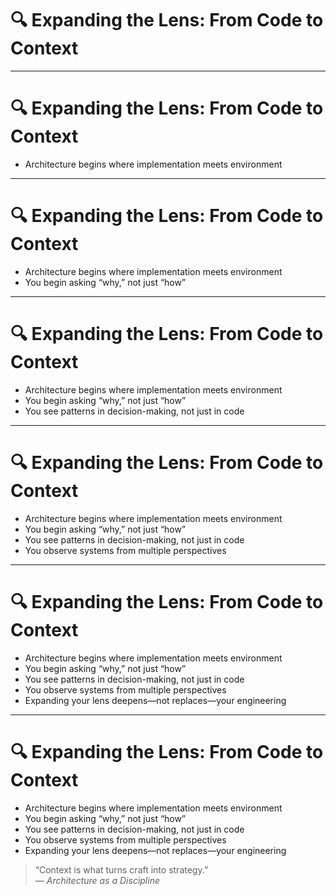 # 🔍 Expanding the Lens: From Code to Context

<!-- 
This section explores the mindset shift from local implementation to systemic awareness.
It marks the beginning of architectural thinking—when engineers start asking not just “how” but “why.”
Encourage the audience to view software as shaped by context, not just code.
-->

---

# 🔍 Expanding the Lens: From Code to Context

- Architecture begins where implementation meets environment  
<!-- 
This shift is subtle: it’s not abandoning code—it’s situating it.
You begin to see that how code is written is shaped by where and why it’s written.
-->

---

# 🔍 Expanding the Lens: From Code to Context

- Architecture begins where implementation meets environment  
- You begin asking “why,” not just “how”  
<!-- 
Why does this requirement exist? 
Why does this solution fail under scale?
Why do teams keep duplicating effort? 
These questions lead you beyond syntax and into systems.
-->

---

# 🔍 Expanding the Lens: From Code to Context

- Architecture begins where implementation meets environment  
- You begin asking “why,” not just “how”  
- You see patterns in decision-making, not just in code  
<!-- 
Architects notice fragility in workflows and coordination, not just in functions and classes.
They understand how decisions ripple through teams and timelines.
-->

---

# 🔍 Expanding the Lens: From Code to Context

- Architecture begins where implementation meets environment  
- You begin asking “why,” not just “how”  
- You see patterns in decision-making, not just in code  
- You observe systems from multiple perspectives  
<!-- 
You ask: How does this design affect the user? The ops team? Integration partners? 
You build empathy across roles—which enables better systems.
-->

---

# 🔍 Expanding the Lens: From Code to Context

- Architecture begins where implementation meets environment  
- You begin asking “why,” not just “how”  
- You see patterns in decision-making, not just in code  
- You observe systems from multiple perspectives  
- Expanding your lens deepens—not replaces—your engineering  
<!-- 
This isn’t about leaving code behind.
It’s about connecting it to meaning.
When you understand context, your engineering becomes more powerful—and more relevant.
-->

---

# 🔍 Expanding the Lens: From Code to Context

- Architecture begins where implementation meets environment  
- You begin asking “why,” not just “how”  
- You see patterns in decision-making, not just in code  
- You observe systems from multiple perspectives  
- Expanding your lens deepens—not replaces—your engineering  

> “Context is what turns craft into strategy.”  
> — *Architecture as a Discipline*

<!-- 
Architects don’t just shape code—they shape the conditions under which code succeeds.
Looking up and out is the first step toward designing with purpose.
That’s how engineering becomes architecture.
-->
